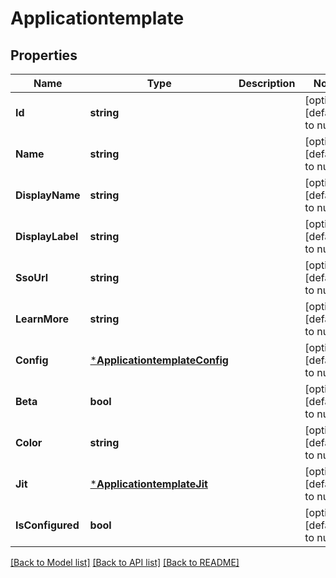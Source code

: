 # Applicationtemplate

## Properties
Name | Type | Description | Notes
------------ | ------------- | ------------- | -------------
**Id** | **string** |  | [optional] [default to null]
**Name** | **string** |  | [optional] [default to null]
**DisplayName** | **string** |  | [optional] [default to null]
**DisplayLabel** | **string** |  | [optional] [default to null]
**SsoUrl** | **string** |  | [optional] [default to null]
**LearnMore** | **string** |  | [optional] [default to null]
**Config** | [***ApplicationtemplateConfig**](applicationtemplate_config.md) |  | [optional] [default to null]
**Beta** | **bool** |  | [optional] [default to null]
**Color** | **string** |  | [optional] [default to null]
**Jit** | [***ApplicationtemplateJit**](applicationtemplate_jit.md) |  | [optional] [default to null]
**IsConfigured** | **bool** |  | [optional] [default to null]

[[Back to Model list]](../README.md#documentation-for-models) [[Back to API list]](../README.md#documentation-for-api-endpoints) [[Back to README]](../README.md)


